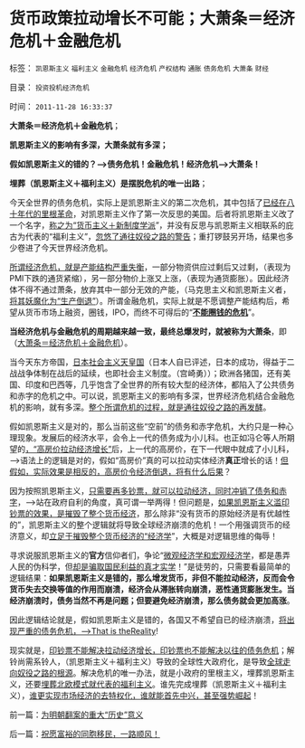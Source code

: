 # 货币政策拉动增长不可能；大萧条＝经济危机＋金融危机

标签： `凯恩斯主义` `福利主义` `金融危机` `经济危机` `产权结构` `通胀` `债务危机` `大萧条` `财经` 

目录： `投资投机经济危机`

时间： `2011-11-28 16:33:37`

**大萧条＝经济危机＋金融危机**；

**凯恩斯主义的影响有多深，大萧条就有多深；**

**假如凯恩斯主义的错的？——>债务危机！金融危机！经济危机——>大萧条！**

**埋葬（凯恩斯主义＋福利主义）是摆脱危机的唯一出路**；

今天全世界的债务危机，实际上是凯恩斯主义的第二次危机，其中包括了[已经在八十年代的里根革命](../../../2011/8/12/里根减税灭苏联.md)，对凯恩斯主义作了第一次反思的美国。后者将凯恩斯主义改了一个名字，[称之为“货币主义＋新制度学派](../../../2011/10/24/新制度学派使用纳什均衡代替了边际效用.md)”，并没有反思与凯恩斯主义相联系的庇古为代表的“福利主义”，[忽悠了通往奴役之路的警告](../../../2011/10/19/罗马亡于爱国主义，美国可能亡于“向弱者倾斜”.md)；重打锣鼓另开场，结果也多少卷进了今天世界经济危机。

[所谓经济危机，就是产能结构严重失衡](../../../2011/10/28/凯恩斯主义的（通胀／通缩）总是成对同时出现.md)，一部分物资供应过剩后又过剩，（表现为PMI下跌的通货紧缩），另一部分物价上涨又上涨，（表现为通货膨胀）。因此经济体不得不通过萧条，放弃其中一部分无效的产能，（马克思主义和凯恩斯主义者，[将其妖魔化为“生产倒退”](../../../2011/2/11/废除国企专营和垄断权，卖国将没门！.md)）。所谓金融危机，实际上就是不愿调整产能结构后，希望从货币市场上融资，圈钱，IPO，而终不可得后的“[**不能圈钱的危机**](../../../2008/10/11/价值守恒：金融危机，经济危机，救市，中国和美国.md)”。

**当经济危机与金融危机的周期越来越一致，最终总爆发时，就被称为大萧条**，即（[大萧条＝经济危机＋金融危机](../../../2011/3/16/美国大萧条的五条成因.md)）。

当今天东方帝国，[日本社会主义天皇国](http://hi.baidu.com/darthchn/blog/item/6b6f60f87ddcdc54242df202.html)（日本人自已评述，日本的成功，得益于二战战争体制在战后的延续，也即社会主义制度。（宫崎勇））；欧洲各猪国，还有美国、印度和巴西等，几乎饱含了全世界的所有较大型的经济体，都陷入了公共债务和赤字的危机之中。可以说，凯恩斯主义的影响有多深，世界经济危机结合金融危机的影响，就有多深。[整个所谓危机的过程，就是通往奴役之路的再发酵](../../../2011/10/17/颠倒的资本主义发展史，民粹的逻辑.md)。

假如凯恩斯主义是对的，那么当前这些“空前”的债务和赤字危机，大约只是一种心理现象。发展后的经济水平，会令上一代的债务成为小儿科。也正如冯仑等人所期望的[，“高房价拉动经济增长”](../../../2011/6/21/讲政治的保障房中的凯恩斯主义.md)后，上一代的高房价，在下一代眼中就成了小儿科，——>语法上的逻辑是对的，假如“高房价”真的可以拉动实体经济**真正**增长的话！[但假如，实际效果是相反的，高房价令经济倒退，将有什么后果](../../../2011/10/12/高房价就是高税收.md)？

因为按照凯恩斯主义，[只需要再多钞票，就可以拉动经济，同时冲销了债务和赤字](../../../2011/10/11/诺贝尔奖的耻辱James.托宾和全球债务危机.md)，——>站在政府自利的角度，真可谓一举两得！但问题是，[如果凯恩斯主义滥印钞票的效果，是摧毁了整个货币经济](../../../2011/8/24/张五常大师的凯恩斯主义逻辑.md)，那么除非“没有货币的原始经济是有优越性的”，凯恩斯主义的整个逻辑就将导致全球经济崩溃的危机！一个用强调货币的经济意义，却[立足于摧毁整个货币经济的“经济学](../../../2011/6/22/有高利贷就没有产能过剩，没有通货膨胀；没有经济周期.md)”，大概是对逻辑思维的侮辱！

寻求说服凯恩斯主义的**官方**信仰者们，争论“[微观经济学和宏观经济学](../../../2011/6/25/博弈论和凯恩斯主义都是伪科学.md)，都是愚弄人民的伪科学，但[却是骗取国民利益的真才实学](../../../2011/6/5/经济忽悠学范文《通论》和《资本论》.md)！”是徒劳的，只需要看最简单的逻辑结果：**如果凯恩斯主义是错的，那么增发货币，非但不能拉动经济，反而会令货币失去交换等值的作用而崩溃，经济会从滞胀转向崩溃，恶性通货膨胀发生。当经济崩溃时，债务当然不再是问题；但要避免经济崩溃，那么债务就会更加高涨**。

因此逻辑结论就是，假如凯恩斯主义是错的，各国又不希望自已的经济崩溃，[将出现严重的债务危机，——>That is theReality](../../../2011/8/23/全球终于走在《通往奴役之路》上.md)!

现实就是，[印钞票不能解决拉动经济增长，印钞票也不能解决以往的债务危机](../../../2011/8/13/宏观经济学完全错误！“宏观”毫无意义!.md)；解铃尚需系铃人，（凯恩斯主义＋福利主义）导致的全球性大政府化，是导致[全球走向奴役之路的根源](../../../2011/4/24/《通往奴役之路》之权威美国和美国的权威.md)。解决危机的唯一办法，就是小政府的里根主义，埋葬凯恩斯主义，还要[埋葬北欧模式就代表的福利主义](../../../2011/6/28/北欧模式不是经济学命题.md)。谁先完成埋葬（凯恩斯主义＋福利主义），[谁更实现市场经济的去特权化，谁就能首先中兴，甚至强势崛起](../../../2010/10/1/拨乱反正就会有“失去的几十年”——＞比亡国强！.md)！



前一篇：[为明朝翻案的重大“历史”意义](../../../2011/11/28/为明朝翻案的重大“历史”意义.md)

后一篇：[祝愿富裕的同胞移民，一路顺风！](../../../2011/11/28/祝愿富裕的同胞移民，一路顺风！.md)
